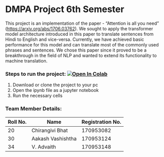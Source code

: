 # DMPA Project 6th Semester

This project is an implementation of the paper - “Attention is all you need” (https://arxiv.org/abs/1706.03762). We sought to apply the transformer model architecture introduced in this paper to translate sentences from Hindi to English and vice-versa. Currently, we have achieved basic performance for this model and can translate most of the commonly used phrases and sentences. We chose this paper since it proved to be a breakthrough in the field of NLP and wanted to extend its functionality to machine translation.

### Steps to run the project: [![Open In Colab](https://colab.research.google.com/assets/colab-badge.svg)](https://colab.research.google.com/github/Chinnu1103/Machine-Translation-using-Transformers/blob/master/Dmpa_6th_sem.ipynb)
1. Download or clone the project to your pc
2. Open the ipynb file as a jupyter notebook
3. Run the necessary cells

### Team Member Details:

| Roll No. | Name | Registration No. |
| --- | --- | --- |
| 20 | Chirangivi Bhat | 170953082 |
| 30 | Aakash Vashishtha | 170953124 |
| 34 | V. Advaith | 170953148 |
